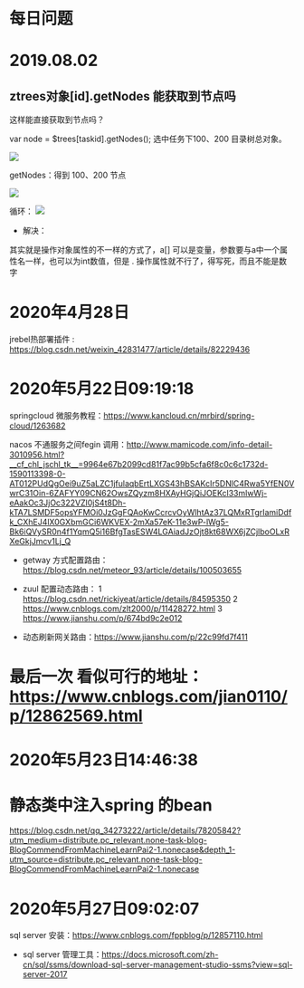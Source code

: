 # 每日问题


# 2019.08.02 

## ztrees对象[id].getNodes 能获取到节点吗
这样能直接获取到节点吗？

var node = $trees[taskid].getNodes();
选中任务下100、200 目录树总对象。



![](assets/000/01/01-1564729838834.png)

getNodes：得到 100、200 节点

![](assets/000/01/01-1564729905801.png)


循环：
![](assets/000/01/01-1564731953926.png)

* 解决：

其实就是操作对象属性的不一样的方式了，a[] 可以是变量，参数要与a中一个属性名一样，也可以为int数值，但是 . 操作属性就不行了，得写死，而且不能是数字


# 2020年4月28日 

 jrebel热部署插件 : https://blog.csdn.net/weixin_42831477/article/details/82229436 


 # 2020年5月22日09:19:18


 springcloud 微服务教程：https://www.kancloud.cn/mrbird/spring-cloud/1263682

 nacos 不通服务之间fegin 调用：http://www.mamicode.com/info-detail-3010956.html?__cf_chl_jschl_tk__=9964e67b2099cd81f7ac99b5cfa6f8c0c6c1732d-1590113398-0-AT012PUdQgOei9uZ5aLZC1jfulaqbErtLXGS43hBSAKcIr5DNlC4Rwa5YfEN0VwrC31Oin-6ZAFYY09CN62OwsZQyzm8HXAyHGjQiJOEKcl33mlwWj-eAakOc3JjOc322VZl0jS4t8Dh-kTA7LSMDF5opsYFMOi0JzGgFQAoKwCcrcvOyWlhtAz37LQMxRTgrIamiDdfk_CXhEJ4lX0GXbmGCi6WKVEX-2mXa57eK-11e3wP-lWg5-Bk6iQVySR0n4f1YqmQ5i16BfgTasESW4LGAiadJzOjt8kt68WX6jZCjlboOLxRXeGkjJmcv1Lj_Q


 * getway 方式配置路由：https://blog.csdn.net/meteor_93/article/details/100503655

 * zuul 配置动态路由：
 1 https://blog.csdn.net/rickiyeat/article/details/84595350
 2 https://www.cnblogs.com/zlt2000/p/11428272.html
 3 https://www.jianshu.com/p/674bd9c2e012
 * 动态刷新网关路由：https://www.jianshu.com/p/22c99fd7f411


 # 最后一次 看似可行的地址：https://www.cnblogs.com/jian0110/p/12862569.html

 

# 2020年5月23日14:46:38

# 静态类中注入spring 的bean

https://blog.csdn.net/qq_34273222/article/details/78205842?utm_medium=distribute.pc_relevant.none-task-blog-BlogCommendFromMachineLearnPai2-1.nonecase&depth_1-utm_source=distribute.pc_relevant.none-task-blog-BlogCommendFromMachineLearnPai2-1.nonecase

# 2020年5月27日09:02:07



sql server 安装：https://www.cnblogs.com/fppblog/p/12857110.html


*  sql server 管理工具：https://docs.microsoft.com/zh-cn/sql/ssms/download-sql-server-management-studio-ssms?view=sql-server-2017


